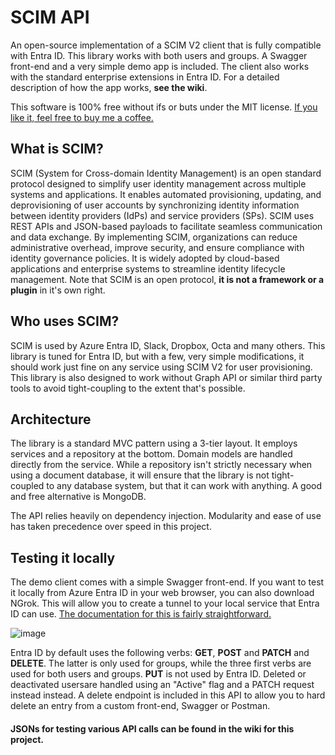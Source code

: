 # SCIM API
An open-source implementation of a SCIM V2 client that is fully compatible with Entra ID. This library works with both users and groups. A Swagger front-end and a very simple demo app is included. The client also works with the standard enterprise extensions in Entra ID.  For a detailed description of how the app works, **see the wiki**.

This software is 100% free without ifs or buts under the MIT license. [If you like it, feel free to buy me a coffee.](https://buymeacoffee.com/Tobiesen)

## What is SCIM?

SCIM (System for Cross-domain Identity Management) is an open standard protocol designed to simplify user identity management across multiple systems and applications. It enables automated provisioning, updating, and deprovisioning of user accounts by synchronizing identity information between identity providers (IdPs) and service providers (SPs). SCIM uses REST APIs and JSON-based payloads to facilitate seamless communication and data exchange. By implementing SCIM, organizations can reduce administrative overhead, improve security, and ensure compliance with identity governance policies. It is widely adopted by cloud-based applications and enterprise systems to streamline identity lifecycle management. Note that SCIM is
an open protocol, **it is not a framework or a plugin** in it's own right.

## Who uses SCIM?

SCIM is used by Azure Entra ID, Slack, Dropbox, Octa and many others. This library is tuned for Entra ID, but with a few, very simple modifications, it should work just fine on any service using SCIM V2 for user provisioning. This library is also designed to work without Graph API or similar third party tools to avoid tight-coupling to the extent that's possible.

## Architecture

The library is a standard MVC pattern using a 3-tier layout. It employs services and a repository at the bottom. Domain models are handled directly from the service. While a repository isn't strictly necessary when using a document database, it will ensure that the library is not tight-coupled to any database system, but that it can work with anything. A good and free alternative is MongoDB.

The API relies heavily on dependency injection. Modularity and ease of use has taken precedence over speed in this project.

## Testing it locally

The demo client comes with a simple Swagger front-end. If you want to test it locally from Azure Entra ID in your web browser, you can also download NGrok. This will allow you to create a tunnel to your local service that Entra ID can use. [The documentation for this is fairly straightforward.](https://ngrok.com/docs/getting-started/)

![image](https://github.com/user-attachments/assets/a2f55159-df4b-4424-a1ad-7ea2541bd3a2)

Entra ID by default uses the following verbs: **GET**, **POST** and **PATCH** and **DELETE**. The latter is only used for groups, while the three first verbs are used for both users and groups. **PUT** is not used by Entra ID. Deleted or deactivated usersare handled using an "Active" flag and a PATCH request instead instead. A delete endpoint is included in this API to allow you to hard delete an entry from a custom front-end, Swagger or Postman.

#### JSONs for testing various API calls can be found in the wiki for this project.

